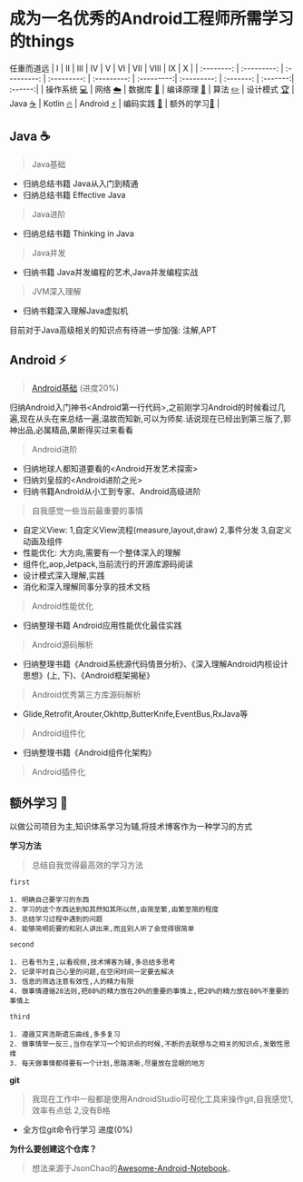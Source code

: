 # 成为一名优秀的Android工程师所需学习的things
任重而道远
| Ⅰ | Ⅱ | Ⅲ | Ⅳ | Ⅴ | Ⅵ | Ⅶ | Ⅷ | Ⅸ | Ⅹ |
| :--------: | :---------: | :---------: | :---------: | :---------: | :---------:| :---------: | :-------: | :-------:| :------:|
| 操作系统 [:computer:](#操作系统-computer) | 网络 [:cloud:](#网络-cloud) | 数据库 [:floppy_disk:](#数据库-floppy_disk) | 编译原理 [:hammer:](#编译原理-hammer) | 算法 [:pencil2:](#算法-pencil2) | 设计模式 [:trophy:](#设计模式-trophy) | Java [:coffee:](#java-coffee) | Kotlin [:fire:](#kotlin-fire) | Android [:zap:](#android-zap) | 编码实践 [:speak_no_evil:](#编码实践-speak_no_evil) | 额外的学习[:muscle:](#额外的学习-muscle) |

## Java :coffee:
> Java基础
* 归纳总结书籍 Java从入门到精通
* 归纳总结书籍 Effective Java
    
> Java进阶
* 归纳总结书籍 Thinking in Java

> Java并发
* 归纳书籍 Java并发编程的艺术,Java并发编程实战 

> JVM深入理解
* 归纳书籍深入理解Java虚拟机
    
目前对于Java高级相关的知识点有待进一步加强: 注解,APT


## Android :zap:
> [Android基础](https://github.com/sweetying520/Erdai-Android-Notebook/blob/master/notes/%E7%AC%AC%E4%B8%80%E8%A1%8C%E4%BB%A3%E7%A0%81%E6%80%BB%E7%BB%93.md) (进度20%)

归纳Android入门神书<Android第一行代码>,之前刚学习Android的时候看过几遍,现在从头在来总结一遍,温故而知新,可以为师矣.话说现在已经出到第三版了,郭神出品,必属精品,果断得买过来看看

> Android进阶
* 归纳地球人都知道要看的<Android开发艺术探索>
* 归纳刘皇叔的<Android进阶之光>
* 归纳书籍Android从小工到专家、Android高级进阶
> 自我感觉一些当前最重要的事情
* 自定义View: 1,自定义View流程(measure,layout,draw) 2,事件分发 3,自定义动画及组件
* 性能优化: 大方向,需要有一个整体深入的理解
* 组件化,aop,Jetpack,当前流行的开源库源码阅读
* 设计模式深入理解,实践
* 消化和深入理解同事分享的技术文档
> Android性能优化
* 归纳整理书籍 Android应用性能优化最佳实践
> Android源码解析
* 归纳整理书籍《Android系统源代码情景分析》、《深入理解Android内核设计思想》(上, 下)、《Android框架揭秘》
> Android优秀第三方库源码解析
* Glide,Retrofit,Arouter,Okhttp,ButterKnife,EventBus,RxJava等
> Android组件化
* 归纳整理书籍《Android组件化架构》
> Android插件化


## 额外学习 :muscle:
以做公司项目为主,知识体系学习为辅,将技术博客作为一种学习的方式

**学习方法**
> 总结自我觉得最高效的学习方法

    first

    1. 明确自己要学习的东西
    2. 学习的这个东西达到知其然知其所以然,由简至繁,由繁至简的程度 
    3. 总结学习过程中遇到的问题 
    4. 能够简明扼要的和别人讲出来,而且别人听了会觉得很简单

    second

    1. 已看书为主,以看视频,技术博客为辅,多总结多思考
    2. 记录平时自己心里的问题,在空闲时间一定要去解决
    3. 信息的筛选注意有效性,人的精力有限
    4. 做事情遵循28法则,把80%的精力放在20%的重要的事情上,把20%的精力放在80%不重要的事情上

    third

    1. 遵遁艾宾浩斯遗忘曲线,多多复习
    2. 做事情举一反三,当你在学习一个知识点的时候,不断的去联想与之相关的知识点,发散性思维
    3. 每天做事情都得要有一个计划,思路清晰,尽量放在显眼的地方

**git**

> 我现在工作中一般都是使用AndroidStudio可视化工具来操作git,自我感觉1,效率有点低 2,没有B格
* 全方位git命令行学习 进度(0%)

**为什么要创建这个仓库？**

> 想法来源于JsonChao的[Awesome-Android-Notebook](https://github.com/sweetying520/Awesome-Android-Notebook)。
